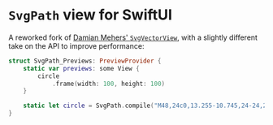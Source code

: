 # `SvgPath` view for SwiftUI

A reworked fork of [Damian Mehers' `SvgVectorView`](https://github.com/DamianMehers/SvgVectorView), with a slightly different take on the API to improve performance:

```swift
struct SvgPath_Previews: PreviewProvider {
    static var previews: some View {
        circle
            .frame(width: 100, height: 100)        
    }

    static let circle = SvgPath.compile("M48,24c0,13.255-10.745,24-24,24S0,37.255,0,24S10.745,0,24,0S48,10.745,48,24z")
}
```
